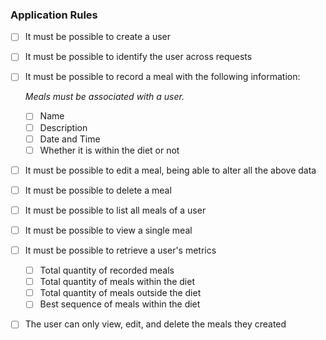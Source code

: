 ### Application Rules

- [ ] It must be possible to create a user
- [ ] It must be possible to identify the user across requests
- [ ] It must be possible to record a meal with the following information:
    
    *Meals must be associated with a user.*
    
    - [ ] Name
    - [ ] Description
    - [ ] Date and Time
    - [ ] Whether it is within the diet or not
- [ ] It must be possible to edit a meal, being able to alter all the above data
- [ ] It must be possible to delete a meal
- [ ] It must be possible to list all meals of a user
- [ ] It must be possible to view a single meal
- [ ] It must be possible to retrieve a user's metrics
    - [ ] Total quantity of recorded meals
    - [ ] Total quantity of meals within the diet
    - [ ] Total quantity of meals outside the diet
    - [ ] Best sequence of meals within the diet
- [ ] The user can only view, edit, and delete the meals they created
